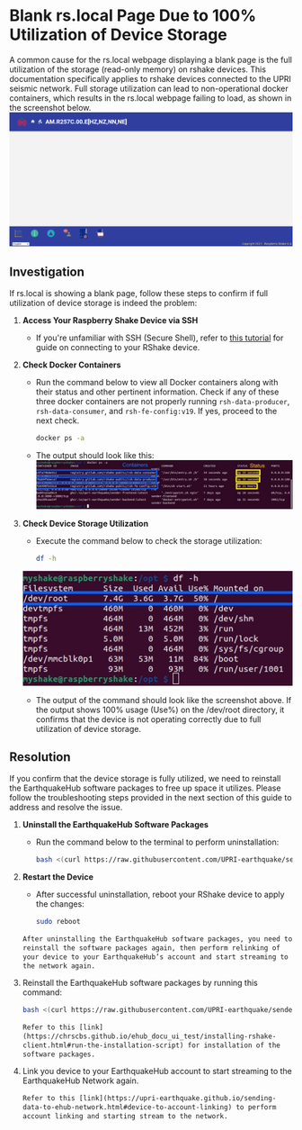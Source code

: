 Blank rs.local Page Due to 100% Utilization of Device Storage
=======================================


A common cause for the rs.local webpage displaying a blank page is the full utilization of the storage (read-only memory) on rshake devices. This documentation specifically applies to rshake devices connected to the UPRI seismic network. Full storage utilization can lead to non-operational docker containers, which results in the rs.local webpage failing to load, as shown in the screenshot below.
![image](../_build/html/assets/issues/blank-rs.local-page/blank-rs.local-page.png)


## Investigation
If rs.local is showing a blank page, follow these steps to confirm if full utilization of device storage is indeed the problem:

1. **Access Your Raspberry Shake Device via SSH**
    - If you're unfamiliar with SSH (Secure Shell), refer to <a href="https://upri-earthquake.github.io/connect-to-rshake" target="_blank">this tutorial</a> for guide on connecting to your RShake device. 

2. **Check Docker Containers**
    - Run the command below to view all Docker containers along with their status and other pertinent information. Check if any of these three docker containers are not properly running `rsh-data-producer`, `rsh-data-consumer`, and `rsh-fe-config:v19`. If yes, proceed to the next check.
        ```bash
        docker ps -a
        ```
    - The output should look like this:
    ![image](../_build/html/assets/issues/blank-rs.local-page/docker-ps-output.png)

3. **Check Device Storage Utilization**
    - Execute the command below to check the storage utilization:
        ```bash
        df -h
        ```
    ![image](../_build/html/assets/issues/blank-rs.local-page/df-h-output.png)
    - The output of the command should look like the screenshot above. If the output shows 100% usage (Use%) on the /dev/root directory, it confirms that the device is not operating correctly due to full utilization of device storage.


## Resolution
If you confirm that the device storage is fully utilized, we need to reinstall the EarthquakeHub software packages to free up space it utilizes. Please follow the troubleshooting steps provided in the next section of this guide to address and resolve the issue.

1. **Uninstall the EarthquakeHub Software Packages**
    - Run the command below to the terminal to perform uninstallation:
        ```bash
        bash <(curl https://raw.githubusercontent.com/UPRI-earthquake/sender-backend/main/uninstall.sh)
        ```

2. **Restart the Device**
    - After successful uninstallation, reboot your RShake device to apply the changes:
        ```bash
        sudo reboot
        ```

    ```{note}
    After uninstalling the EarthquakeHub software packages, you need to reinstall the software packages again, then perform relinking of your device to your EarthquakeHub’s account and start streaming to the network again.
    ```

3. Reinstall the EarthquakeHub software packages by running this command:
    ```bash
    bash <(curl https://raw.githubusercontent.com/UPRI-earthquake/sender-backend/main/install.sh)
    ```
    ```{note}
    Refer to this [link](https://chrscbs.github.io/ehub_docu_ui_test/installing-rshake-client.html#run-the-installation-script) for installation of the software packages.
    ```

4. Link you device to your EarthquakeHub account to start streaming to the EarthquakeHub Network again.
    ```{note}
    Refer to this [link](https://upri-earthquake.github.io/sending-data-to-ehub-network.html#device-to-account-linking) to perform account linking and starting stream to the network.
    ```
